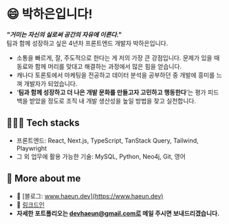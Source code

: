 
# 😄 박하은입니다!

_**"거미는 자신의 실로써 공간의 자유에 이른다."**_  
팀과 함께 성장하고 싶은 4년차 프론트엔드 개발자 박하은입니다.

- 소통을 빠르게, 잘, 주도적으로 한다는 게 저의 가장 큰 강점입니다.
문제가 있을 때 동료와 함께 머리를 맞대고 해결하는 과정에서 많은 힘을 얻습니다.
- 캐나다 토론토에서 마케팅을 전공하고 데이터 분석을 공부하던 중 개발에 흥미를 느껴 개발자가 되었습니다.  
- ‘**팀과 함께 성장하고 더 나은 개발 문화를 만들고자 고민하고 행동한다**’는 평가 피드백을 
받았을 정도로 조직 내 개발 생산성을 높일 방법을 찾고 실천합니다.

## 🙆🏻‍♀️ Tech stacks

- 프론트엔드: React, Next.js, TypeScript, TanStack Query, Tailwind, Playwright
- 그 외 업무에 활용 가능한 기술: MySQL, Python, Neo4j, Git, 영어

## 👀 More about me 

- 📕 [블로그: www.haeun.dev](https://www.haeun.dev)
- 📂 [링크드인](https://www.linkedin.com/in/hailey-park/)
- **자세한 포트폴리오는 devhaeun@gmail.com로 메일 주시면 보내드리겠습니다.**
